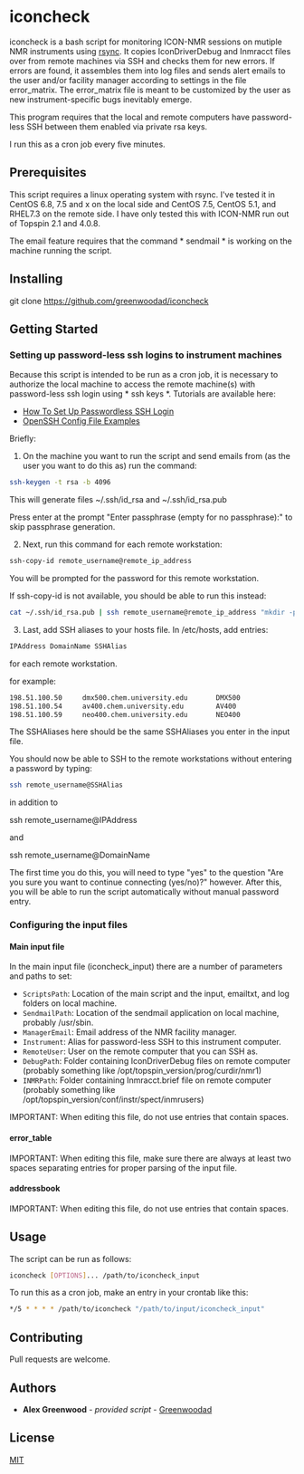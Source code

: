 # iconcheck

iconcheck is a bash script for monitoring ICON-NMR sessions on mutiple NMR instruments
using [rsync](https://download.samba.org/pub/rsync/rsync.html). It copies IconDriverDebug 
and Inmracct files over from remote machines via SSH and checks them for new errors. If 
errors are found, it assembles them into log files and sends alert emails to the user and/or 
facility manager according to settings in the file error_matrix. The error_matrix file is 
meant to be customized by the user as new instrument-specific bugs inevitably emerge. 

This program requires that the local and remote computers have password-less SSH between them
enabled via private rsa keys.

I run this as a cron job every five minutes.

## Prerequisites

This script requires a linux operating system with rsync. I've tested it in CentOS 6.8, 7.5 and x on the 
local side and CentOS 7.5, CentOS 5.1, and RHEL7.3 on the remote side. I have only tested this with 
ICON-NMR run out of Topspin 2.1 and 4.0.8. 

The email feature requires that the command * sendmail * is working on the machine running the script.

## Installing

git clone https://github.com/greenwoodad/iconcheck

## Getting Started

### Setting up password-less ssh logins to instrument machines

Because this script is intended to be run as a cron job, it is necessary to authorize the local
machine to access the remote machine(s) with password-less ssh login using * ssh keys *. Tutorials
are available here: 
* [How To Set Up Passwordless SSH Login](https://linuxize.com/post/how-to-setup-passwordless-ssh-login/)
* [OpenSSH Config File Examples](https://www.cyberciti.biz/faq/create-ssh-config-file-on-linux-unix/)

Briefly: 
1) On the machine you want to run the script and send emails from (as the user you want to do this as) run the command:

```sh
ssh-keygen -t rsa -b 4096
```

This will generate files ~/.ssh/id_rsa and ~/.ssh/id_rsa.pub 

Press enter at the prompt "Enter passphrase (empty for no passphrase):" to skip passphrase generation.

2) Next, run this command for each remote workstation:

```sh
ssh-copy-id remote_username@remote_ip_address
```
You will be prompted for the password for this remote workstation. 

If ssh-copy-id is not available, you should be able to run this instead:

```sh
cat ~/.ssh/id_rsa.pub | ssh remote_username@remote_ip_address "mkdir -p ~/.ssh && chmod 700 ~/.ssh && cat >> ~/.ssh/authorized_keys && chmod 600 ~/.ssh/authorized_keys"
```

3) Last, add SSH aliases to your hosts file. In /etc/hosts, add entries:

```sh
IPAddress DomainName SSHAlias
```

for each remote workstation.

for example:
```sh
198.51.100.50     dmx500.chem.university.edu       DMX500
198.51.100.54     av400.chem.university.edu        AV400
198.51.100.59     neo400.chem.university.edu       NEO400
```
The SSHAliases here should be the same SSHAliases you enter in the input file. 

You should now be able to SSH to the remote workstations without entering a password by typing: 

```sh
ssh remote_username@SSHAlias
```

in addition to 

ssh remote_username@IPAddress 

and

ssh remote_username@DomainName 

The first time you do this, you will need to type "yes" to the question "Are you sure you want
to continue connecting (yes/no)?" however. After this, you will be able to run the script 
automatically without manual password entry.

### Configuring the input files

#### Main input file

In the main input file (iconcheck_input) there are a number of parameters and paths to set:

* `ScriptsPath`: Location of the main script and the input, emailtxt, and log folders on local machine.
* `SendmailPath`: Location of the sendmail application on local machine, probably /usr/sbin.
* `ManagerEmail`: Email address of the NMR facility manager.
* `Instrument`: Alias for password-less SSH to this instrument computer.
* `RemoteUser`: User on the remote computer that you can SSH as.
* `DebugPath`: Folder containing IconDriverDebug files on remote computer (probably something like /opt/topspin_version/prog/curdir/nmr1)
* `INMRPath`: Folder containing Inmracct.brief file on remote computer (probably something like /opt/topspin_version/conf/instr/spect/inmrusers)

IMPORTANT: When editing this file, do not use entries that contain spaces. 

#### error_table

IMPORTANT: When editing this file, make sure there are always at least two spaces separating entries for proper parsing of the input file.

#### addressbook

IMPORTANT: When editing this file, do not use entries that contain spaces. 

## Usage

The script can be run as follows:

```sh
iconcheck [OPTIONS]... /path/to/iconcheck_input
```

To run this as a cron job, make an entry in your crontab like this:

```sh
*/5 * * * * /path/to/iconcheck "/path/to/input/iconcheck_input"
```

## Contributing
Pull requests are welcome. 

## Authors

  - **Alex Greenwood** - *provided script* -
    [Greenwoodad](https://github.com/Greenwoodad)

## License
[MIT](https://choosealicense.com/licenses/mit/)
